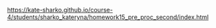 https://kate-sharko.github.io/course-4/students/sharko_kateryna/homework15_pre_proc_second/index.html
